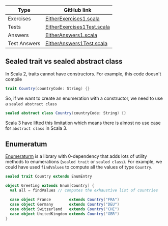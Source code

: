 | Type         | GitHub link |
|--------------|-------------|
| Exercises    |     [EitherExercises1.scala](https://github.com/fp-tower/foundations/blob/master/exercises/src/main/scala/exercises/errorhandling/either/EitherExercises1.scala)       |
| Tests        | [EitherExercises1Test.scala](https://github.com/fp-tower/foundations/blob/master/exercises/src/test/scala/exercises/errorhandling/either/EitherExercises1Test.scala)   |
| Answers      |       [EitherAnswers1.scala](https://github.com/fp-tower/foundations/blob/master/answers/src/main/scala/answers/errorhandling/either/OptionAnswers1.scala)     |
| Test Answers |   [EitherAnswers1Test.scala](https://github.com/fp-tower/foundations/blob/master/answers/src/test/scala/answers/errorhandling/either/OptionAnswers1Test.scala) |

## Sealed trait vs sealed abstract class

In Scala 2, traits cannot have constructors. For example, this code doesn't compile

```scala
trait Country(countryCode: String) {}
```

So, if we want to create an enumeration with a constructor, we need to use a `sealed abstract class`

```scala
sealed abstract class Country(countryCode: String) {}
```

Scala 3 have lifted this limitation which means there is almost no use case for `abstract class` in Scala 3.

## Enumeratum

[Enumeraturm](https://github.com/lloydmeta/enumeratum) is a library with 0-dependency that 
adds lots of utility methods to enumerations (`sealed trait` or `sealed class`). For example,
we could have used `findValues` to compute all the values of type `Country`.

```scala
sealed trait Country extends EnumEntry

object Greeting extends Enum[Country] {
  val all = findValues // computes the exhaustive list of countries

  case object France        extends Country("FRA")
  case object Germany       extends Country("DEU")
  case object Switzerland   extends Country("CHE")
  case object UnitedKingdom extends Country("GBR")
}
```